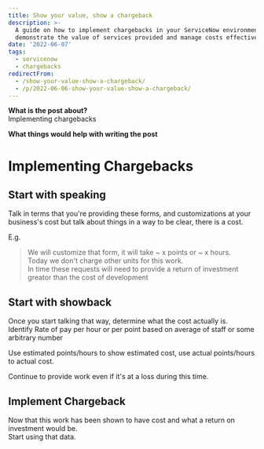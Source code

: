 ```yaml
---
title: Show your value, show a chargeback
description: >-
  A guide on how to implement chargebacks in your ServiceNow environment to
  demonstrate the value of services provided and manage costs effectively.
date: '2022-06-07'
tags: 
  - servicenow
  - chargebacks
redirectFrom:
  - /show-your-value-show-a-chargeback/
  - /p/2022-06-06-show-your-value-show-a-chargeback/
---
```


<!--StartFragment-->

**What is the post about?**\
Implementing chargebacks

**What things would help with writing the post**

# Implementing Chargebacks

## Start with speaking

Talk in terms that you're providing these forms, and customizations at your business's cost but talk about things in a way to be clear, there is a cost.

E.g.

> We will customize that form, it will take \~ x points or \~ x hours.\
> Today we don't charge other units for this work.\
> In time these requests will need to provide a return of investment greator than the cost of development

## Start with showback

Once you start talking that way, determine what the cost actually is.\
Identify Rate of pay per hour or per point based on average of staff or some arbitrary number

Use estimated points/hours to show estimated cost, use actual points/hours to actual cost.

Continue to provide work even if it's at a loss during this time.

## Implement Chargeback

Now that this work has been shown to have cost and what a return on investment would be.\
Start using that data.

<!--EndFragment-->